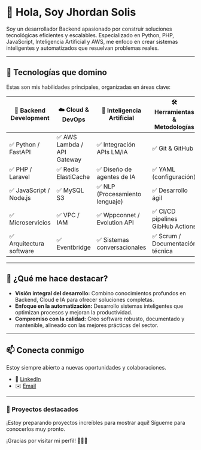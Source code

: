 # 👋 Hola, Soy Jhordan Solis

Soy un desarrollador Backend apasionado por construir soluciones tecnológicas eficientes y escalables. Especializado en Python, PHP, JavaScript, Inteligencia Artificial y AWS, me enfoco en crear sistemas inteligentes y automatizados que resuelvan problemas reales.

---

## 🚀 Tecnologías que domino

Estas son mis habilidades principales, organizadas en áreas clave:

| 🐍 Backend Development | ☁️ Cloud & DevOps | 🧠 Inteligencia Artificial | 🛠️ Herramientas & Metodologías |
|------------------------|--------------------|----------------------------|--------------------------------|
| ✅ Python / FastAPI               | ✅ AWS Lambda / API Gateway       | ✅ Integración APIs LM/IA  | ✅ Git & GitHub                 |
| ✅ PHP / Laravel              | ✅ Redis ElastiCache| ✅ Diseño de agentes de IA  | ✅ YAML (configuración)         |
| ✅ JavaScript / Node.js          | ✅ MySQL S3        | ✅ NLP (Procesamiento lenguaje)| ✅ Desarrollo ágil              |
| ✅ Microservicios       | ✅ VPC / IAM | ✅ Wppconnet / Evolution API  | ✅ CI/CD pipelines  GibHub Actions                       |
| ✅ Arquitectura software| ✅ Eventbridge | ✅ Sistemas conversacionales| ✅ Scrum / Documentación técnica        |

---

## 🌟 ¿Qué me hace destacar?

- **Visión integral del desarrollo:** Combino conocimientos profundos en Backend, Cloud e IA para ofrecer soluciones completas.
- **Enfoque en la automatización:** Desarrollo sistemas inteligentes que optimizan procesos y mejoran la productividad.
- **Compromiso con la calidad:** Creo software robusto, documentado y mantenible, alineado con las mejores prácticas del sector.

---

## 📫 Conecta conmigo

Estoy siempre abierto a nuevas oportunidades y colaboraciones.

- 🔗 [LinkedIn](https://linkedin.com/in/tu-linkedin)
- ✉️ [Email](mailto:tu-email@example.com)

---

### 🚧 Proyectos destacados

¡Estoy preparando proyectos increíbles para mostrar aquí! Sígueme para conocerlos muy pronto.

¡Gracias por visitar mi perfil! 🌟✨🚀


